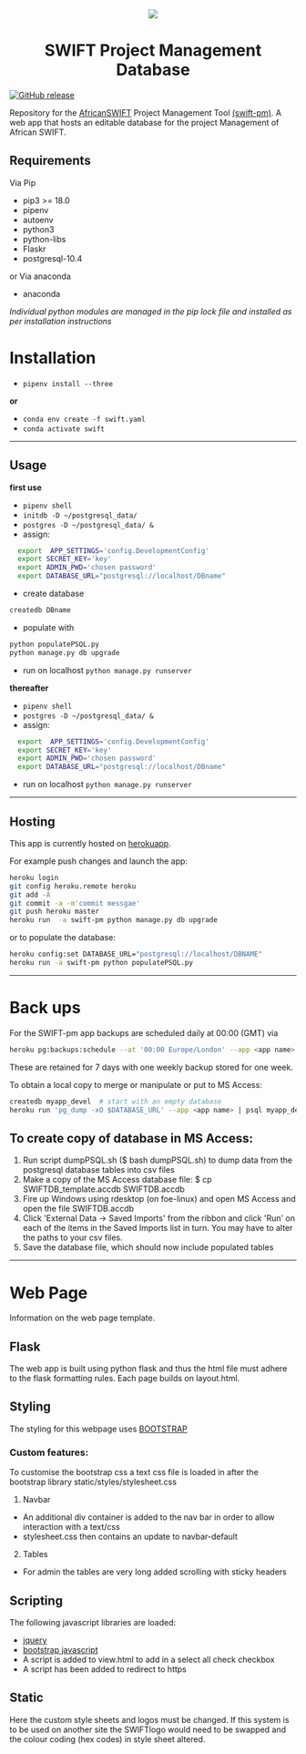 <div align="center">
<a href="https://swift-pm.herokuapp.com/">
  <img src="https://github.com/cemac/SWIFTDB/blob/master/static/pageview.png"></a>
  <br>
</div>

 <h1> <center>SWIFT Project Management Database </center> </h1>

[![GitHub release](https://img.shields.io/badge/release-v.1.0-blue.svg)](https://github.com/cemac/SWIFTDB/releases/tag/1.0)

Repository for the [AfricanSWIFT](https://africanswift.org/) Project Management Tool [(swift-pm)](https://swift-pm.herokuapp.com/). A web app that hosts an editable
database for the project Management of African SWIFT.

## Requirements

Via Pip

-   pip3 >= 18.0
-   pipenv
-   autoenv
-   python3
-   python-libs
-   Flaskr
-   postgresql-10.4

or Via anaconda

-   anaconda

_Individual python modules are managed in the pip lock file and installed as per installation instructions_

# Installation

-   `pipenv install --three`

**or**

-   `conda env create -f swift.yaml`
-   `conda activate swift`

<hr>

## Usage

**first use**

-   `pipenv shell`
-   `initdb -D ~/postgresql_data/`
-   `postgres -D ~/postgresql_data/ &`
-   assign:

```bash
  export  APP_SETTINGS='config.DevelopmentConfig'
  export SECRET_KEY='key'
  export ADMIN_PWD='chosen password'
  export DATABASE_URL="postgresql://localhost/DBname"
```

-   create database

```bash
createdb DBname
```

-   populate with

```bash
python populatePSQL.py
python manage.py db upgrade
```

-   run on localhost `python manage.py runserver`

**thereafter**

-   `pipenv shell`
-   `postgres -D ~/postgresql_data/ &`
-   assign:

```bash
  export  APP_SETTINGS='config.DevelopmentConfig'
  export SECRET_KEY='key'
  export ADMIN_PWD='chosen password'
  export DATABASE_URL="postgresql://localhost/DBname"
```

-   run on localhost `python manage.py runserver`

<hr>

## Hosting

This app is currently hosted on [herokuapp](https://www.heroku.com/).

For example push changes and launch the app:

```bash
heroku login
git config heroku.remote heroku
git add -A
git commit -a -m'commit messgae'
git push heroku master
heroku run  -a swift-pm python manage.py db upgrade
```

or to populate the database:

```bash
heroku config:set DATABASE_URL="postgresql://localhost/DBNAME"
heroku run -a swift-pm python populatePSQL.py
```

<hr>

# Back ups

For the SWIFT-pm app backups are scheduled daily at 00:00 (GMT) via

```bash
heroku pg:backups:schedule --at '00:00 Europe/London' --app <app name>
```

These are retained for 7 days with one weekly backup stored for one week.

To obtain a local copy to merge or manipulate or put to MS Access:

```bash
createdb myapp_devel  # start with an empty database
heroku run 'pg_dump -xO $DATABASE_URL' --app <app name> | psql myapp_devel
```

## To create copy of database in MS Access:

1.  Run script dumpPSQL.sh ($ bash dumpPSQL.sh) to dump data from
    the postgresql database tables into csv files
2.  Make a copy of the MS Access database file:
    $ cp SWIFTDB_template.accdb SWIFTDB.accdb
3.  Fire up Windows using rdesktop (on foe-linux) and open MS Access
    and open the file SWIFTDB.accdb
4.  Click 'External Data -> Saved Imports' from the ribbon and click
    'Run' on each of the items in the Saved Imports list in turn.
    You may have to alter the paths to your csv files.
5.  Save the database file, which should now include populated tables

<hr>

# Web Page

Information on the web page template.

## Flask

The web app is built using python flask and thus the html file must adhere to the flask formatting rules. Each page builds on layout.html.

## Styling

The styling for this webpage uses [BOOTSTRAP](https://getbootstrap.com/docs/3.3/)

### Custom features:

To customise the bootstrap css a text css file is loaded in after the bootstrap library static/styles/stylesheet.css

1.  Navbar

-   An additional div container is added to the nav bar in order to allow interaction with a text/css
-   stylesheet.css then contains an update to navbar-default

2.  Tables

-   For admin the tables are very long added scrolling with sticky headers

## Scripting

The following javascript libraries are loaded:

-   [jquery](https://api.jquery.com/jquery.ajax/)
-   [bootstrap javascript](https://getbootstrap.com/docs/3.3/javascript/)
-   A script is added to view.html to add in a select all check checkbox
-   A script has been added to redirect to https

## Static

Here the custom style sheets and logos must be changed. If this system is to be used on another site the SWIFTlogo would need to be swapped and the colour coding (hex codes) in style sheet altered.
